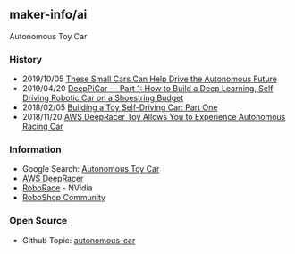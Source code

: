 ## maker-info/ai
Autonomous Toy Car

### History
- 2019/10/05 [These Small Cars Can Help Drive the Autonomous Future](https://www.wired.com/story/small-cars-help-drive-autonomous-future/)
- 2019/04/20 [DeepPiCar — Part 1: How to Build a Deep Learning, Self Driving Robotic Car on a Shoestring Budget](https://towardsdatascience.com/deeppicar-part-1-102e03c83f2c)
- 2018/02/05 [Building a Toy Self-Driving Car: Part One](https://blog.floydhub.com/toy-self-driving-car-part-one/)
- 2018/11/20 [AWS DeepRacer Toy Allows You to Experience Autonomous Racing Car](http://www.tuvie.com/aws-deepracer-toy-allows-you-to-experience-autonomous-racing-car/)



### Information
- Google Search: [Autonomous Toy Car](https://www.google.com/search?q=autonomous+toy+car&rlz=1C5CHFA_enKR860KR861&sxsrf=ACYBGNSyEXspJNS2Z4Xxmm0e9JGbdh89Hg:1573634889527&source=lnt&tbs=qdr:y&sa=X&ved=0ahUKEwjrseLk5ublAhVzy4sBHS6xCPMQpwUIKA&biw=1383&bih=654&dpr=2)
- [AWS DeepRacer](https://aws.amazon.com/ko/deepracer/)
- [RoboRace](https://roborace.com/) - NVidia
- [RoboShop Community](https://www.robotshop.com/community/)


### Open Source
- Github Topic: [autonomous-car](https://github.com/topics/autonomous-car?o=desc&s=updated)
